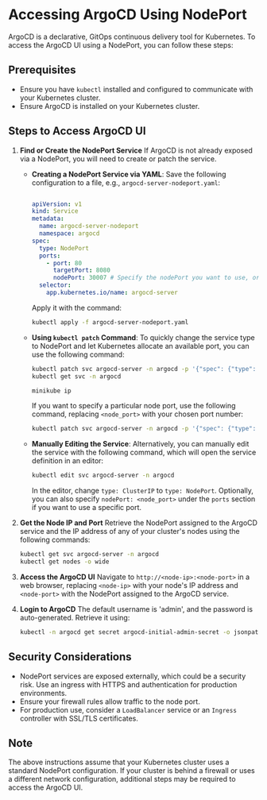 # Accessing ArgoCD Using NodePort

ArgoCD is a declarative, GitOps continuous delivery tool for Kubernetes. To access the ArgoCD UI using a NodePort, you can follow these steps:

## Prerequisites
- Ensure you have `kubectl` installed and configured to communicate with your Kubernetes cluster.
- Ensure ArgoCD is installed on your Kubernetes cluster.

## Steps to Access ArgoCD UI

1. **Find or Create the NodePort Service**
   If ArgoCD is not already exposed via a NodePort, you will need to create or patch the service.

   - **Creating a NodePort Service via YAML**:
     Save the following configuration to a file, e.g., `argocd-server-nodeport.yaml`:
     ```yaml
     
     apiVersion: v1
     kind: Service
     metadata:
       name: argocd-server-nodeport
       namespace: argocd
     spec:
       type: NodePort
       ports:
         - port: 80
           targetPort: 8080
           nodePort: 30007 # Specify the nodePort you want to use, or let Kubernetes allocate one for you.
       selector:
         app.kubernetes.io/name: argocd-server
     ```
     Apply it with the command:
     ```sh
     kubectl apply -f argocd-server-nodeport.yaml
     ```

   - **Using `kubectl patch` Command**:
     To quickly change the service type to NodePort and let Kubernetes allocate an available port, you can use the following command:
     ```sh
     kubectl patch svc argocd-server -n argocd -p '{"spec": {"type": "NodePort"}}'
     kubectl get svc -n argocd

     minikube ip


     ```
     If you want to specify a particular node port, use the following command, replacing `<node_port>` with your chosen port number:
     ```sh
     kubectl patch svc argocd-server -n argocd -p '{"spec": {"type": "NodePort", "ports": [{"nodePort": <node_port>, "port": 80}]}}'
     ```

   - **Manually Editing the Service**:
     Alternatively, you can manually edit the service with the following command, which will open the service definition in an editor:
     ```sh
     kubectl edit svc argocd-server -n argocd
     ```
     In the editor, change `type: ClusterIP` to `type: NodePort`. Optionally, you can also specify `nodePort: <node_port>` under the `ports` section if you want to use a specific port.

2. **Get the Node IP and Port**
   Retrieve the NodePort assigned to the ArgoCD service and the IP address of any of your cluster's nodes using the following commands:
   ```sh
   kubectl get svc argocd-server -n argocd
   kubectl get nodes -o wide
   ```

3. **Access the ArgoCD UI**
   Navigate to `http://<node-ip>:<node-port>` in a web browser, replacing `<node-ip>` with your node's IP address and `<node-port>` with the NodePort assigned to the ArgoCD service.

4. **Login to ArgoCD**
   The default username is 'admin', and the password is auto-generated. Retrieve it using:
   ```sh
   kubectl -n argocd get secret argocd-initial-admin-secret -o jsonpath="{.data.password}" | base64 -d; echo
   ```

## Security Considerations

- NodePort services are exposed externally, which could be a security risk. Use an ingress with HTTPS and authentication for production environments.
- Ensure your firewall rules allow traffic to the node port.
- For production use, consider a `LoadBalancer` service or an `Ingress` controller with SSL/TLS certificates.

## Note
The above instructions assume that your Kubernetes cluster uses a standard NodePort configuration. If your cluster is behind a firewall or uses a different network configuration, additional steps may be required to access the ArgoCD UI.
